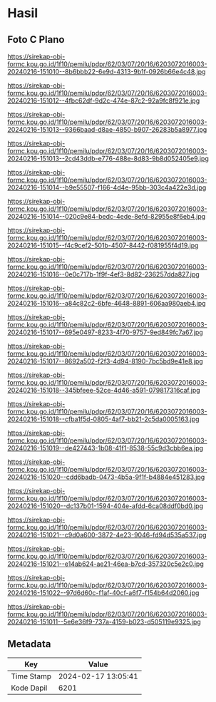 # Hasil

## Foto C Plano

https://sirekap-obj-formc.kpu.go.id/1f10/pemilu/pdpr/62/03/07/20/16/6203072016003-20240216-151010--8b6bbb22-6e9d-4313-9b1f-0926b66e4c48.jpg

https://sirekap-obj-formc.kpu.go.id/1f10/pemilu/pdpr/62/03/07/20/16/6203072016003-20240216-151012--4fbc62df-9d2c-474e-87c2-92a9fc8f921e.jpg

https://sirekap-obj-formc.kpu.go.id/1f10/pemilu/pdpr/62/03/07/20/16/6203072016003-20240216-151013--9366baad-d8ae-4850-b907-26283b5a8977.jpg

https://sirekap-obj-formc.kpu.go.id/1f10/pemilu/pdpr/62/03/07/20/16/6203072016003-20240216-151013--2cd43ddb-e776-488e-8d83-9b8d052405e9.jpg

https://sirekap-obj-formc.kpu.go.id/1f10/pemilu/pdpr/62/03/07/20/16/6203072016003-20240216-151014--b9e55507-f166-4d4e-95bb-303c4a422e3d.jpg

https://sirekap-obj-formc.kpu.go.id/1f10/pemilu/pdpr/62/03/07/20/16/6203072016003-20240216-151014--020c9e84-bedc-4ede-8efd-82955e8f6eb4.jpg

https://sirekap-obj-formc.kpu.go.id/1f10/pemilu/pdpr/62/03/07/20/16/6203072016003-20240216-151015--f4c9cef2-501b-4507-8442-f081955f4d19.jpg

https://sirekap-obj-formc.kpu.go.id/1f10/pemilu/pdpr/62/03/07/20/16/6203072016003-20240216-151016--0e0c717b-1f9f-4ef3-8d82-236257dda827.jpg

https://sirekap-obj-formc.kpu.go.id/1f10/pemilu/pdpr/62/03/07/20/16/6203072016003-20240216-151016--a84c82c2-6bfe-4648-8891-606aa980aeb4.jpg

https://sirekap-obj-formc.kpu.go.id/1f10/pemilu/pdpr/62/03/07/20/16/6203072016003-20240216-151017--695e0497-8233-4f70-9757-9ed849fc7a67.jpg

https://sirekap-obj-formc.kpu.go.id/1f10/pemilu/pdpr/62/03/07/20/16/6203072016003-20240216-151017--8692a502-f2f3-4d94-8190-7bc5bd9e41e8.jpg

https://sirekap-obj-formc.kpu.go.id/1f10/pemilu/pdpr/62/03/07/20/16/6203072016003-20240216-151018--345bfeee-52ce-4d46-a591-079817316caf.jpg

https://sirekap-obj-formc.kpu.go.id/1f10/pemilu/pdpr/62/03/07/20/16/6203072016003-20240216-151018--cfba1f5d-0805-4af7-bb21-2c5da0005163.jpg

https://sirekap-obj-formc.kpu.go.id/1f10/pemilu/pdpr/62/03/07/20/16/6203072016003-20240216-151019--de427443-1b08-41f1-8538-55c9d3cbb6ea.jpg

https://sirekap-obj-formc.kpu.go.id/1f10/pemilu/pdpr/62/03/07/20/16/6203072016003-20240216-151020--cdd6badb-0473-4b5a-9f1f-b4884e451283.jpg

https://sirekap-obj-formc.kpu.go.id/1f10/pemilu/pdpr/62/03/07/20/16/6203072016003-20240216-151020--dc137b01-1594-404e-afdd-6ca08ddf0bd0.jpg

https://sirekap-obj-formc.kpu.go.id/1f10/pemilu/pdpr/62/03/07/20/16/6203072016003-20240216-151021--c9d0a600-3872-4e23-9046-fd94d535a537.jpg

https://sirekap-obj-formc.kpu.go.id/1f10/pemilu/pdpr/62/03/07/20/16/6203072016003-20240216-151021--e14ab624-ae21-46ea-b7cd-357320c5e2c0.jpg

https://sirekap-obj-formc.kpu.go.id/1f10/pemilu/pdpr/62/03/07/20/16/6203072016003-20240216-151022--97d6d60c-f1af-40cf-a6f7-f154b64d2060.jpg

https://sirekap-obj-formc.kpu.go.id/1f10/pemilu/pdpr/62/03/07/20/16/6203072016003-20240216-151011--5e6e36f9-737a-4159-b023-d505119e9325.jpg


## Metadata

| Key        | Value               |
| ---------- | ------------------- |
| Time Stamp | 2024-02-17 13:05:41 |
| Kode Dapil | 6201                |




